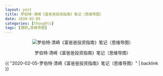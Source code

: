 ```yaml
---
layout: post
title: 罗伯特·清崎《富爸爸投资指南》笔记（思维导图）
date: 2020-02-05
categories: [thoughts]
tags: [理财,思维导图]
---
```


<p align="center"><img src="/figures/p69768029.jpg" alt="罗伯特·清崎《富爸爸投资指南》笔记（思维导图）" /></p>
<p align="center">罗伯特·清崎《富爸爸投资指南》笔记（思维导图）</p>

{{ "2020-02-05-罗伯特·清崎《富爸爸投资指南》笔记（思维导图）" | backlink }}
